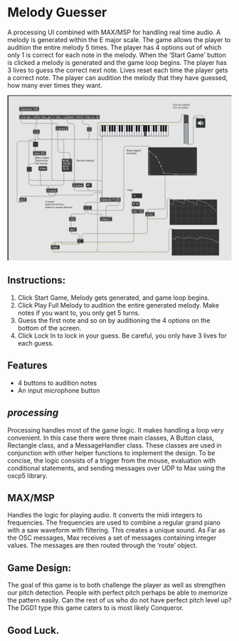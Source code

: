# Melody Guesser

A processing UI combined with MAX/MSP for handling real time audio.
A melody is generated within the E major scale. The game allows the player to audition the entire
melody 5 times. The player has 4 options out of which only 1 is correct for each note in the melody.
When the ‘Start Game’ button is clicked a melody is generated and the game loop begins. The
player has 3 lives to guess the correct next note. Lives reset each time the player gets a correct
note. The player can audition the melody that they have guessed, how many ever times they want.

![maxpat](maxpat.jpg)

## Instructions:

1. Click Start Game, Melody gets generated, and game loop begins.
2. Click Play Full Melody to audition the entire generated melody. Make notes if you want to,
   you only get 5 turns.
3. Guess the first note and so on by auditioning the 4 options on the bottom of the screen.
4. Click Lock In to lock in your guess. Be careful, you only have 3 lives for each guess.

## Features
- 4 buttons to audition notes
- An input microphone button

## _processing_

Processing handles most of the game logic. It makes handling a loop very convenient. In this case
there were three main classes, A Button class, Rectangle class, and a MessageHandler class.
These classes are used in conjunction with other helper functions to implement the design. To be
concise, the logic consists of a trigger from the mouse, evaluation with conditional statements, and
sending messages over UDP to Max using the oscp5 library.

## MAX/MSP

Handles the logic for playing audio. It converts the midi integers to frequencies. The frequencies are
used to combine a regular grand piano with a saw waveform with filtering. This creates a unique
sound. As Far as the OSC messages, Max receives a set of messages containing integer values. The
messages are then routed through the ‘route’ object.

## Game Design:

The goal of this game is to both challenge the player as well as strengthen our pitch detection.
People with perfect pitch perhaps be able to memorize the pattern easily. Can the rest of us who do
not have perfect pitch level up? The DGD1 type this game caters to is most likely Conqueror.


## Good Luck.
